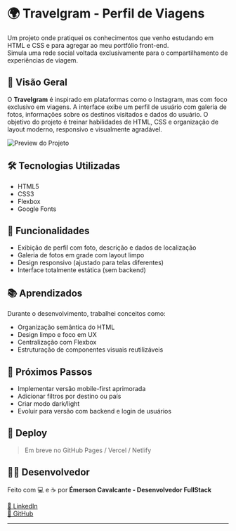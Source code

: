 # 🌍 Travelgram - Perfil de Viagens

Um projeto onde pratiquei os conhecimentos que venho estudando em HTML e CSS e para agregar ao meu portfólio front-end. <br> Simula uma rede social voltada exclusivamente para o compartilhamento de experiências de viagem. 


## 📸 Visão Geral

O **Travelgram** é inspirado em plataformas como o Instagram, mas com foco exclusivo em viagens. A interface exibe um perfil de usuário com galeria de fotos, informações sobre os destinos visitados e dados do usuário. O objetivo do projeto é treinar habilidades de HTML, CSS e organização de layout moderno, responsivo e visualmente agradável.

![Preview do Projeto](./screenshot.png) <!-- ou substitua pelo link da imagem online -->

## 🛠️ Tecnologias Utilizadas

- HTML5
- CSS3
- Flexbox
- Google Fonts

## 🎯 Funcionalidades

- Exibição de perfil com foto, descrição e dados de localização
- Galeria de fotos em grade com layout limpo
- Design responsivo (ajustado para telas diferentes)
- Interface totalmente estática (sem backend)

## 📚 Aprendizados

Durante o desenvolvimento, trabalhei conceitos como:
- Organização semântica do HTML
- Design limpo e foco em UX
- Centralização com Flexbox
- Estruturação de componentes visuais reutilizáveis

## 🚀 Próximos Passos

- Implementar versão mobile-first aprimorada
- Adicionar filtros por destino ou país
- Criar modo dark/light
- Evoluir para versão com backend e login de usuários

## 🔗 Deploy

> Em breve no GitHub Pages / Vercel / Netlify  
<!-- Exemplo: https://seuusuario.github.io/travelgram -->

## 🧑‍💻 Desenvolvedor

Feito com 💻 e ☕ por **Émerson Cavalcante - Desenvolvedor FullStack**

[🔗 LinkedIn](https://www.linkedin.com/in/emerson-cavalcante-569215369/)  
[🐙 GitHub](https://github.com/emersoncavalcante)

---

